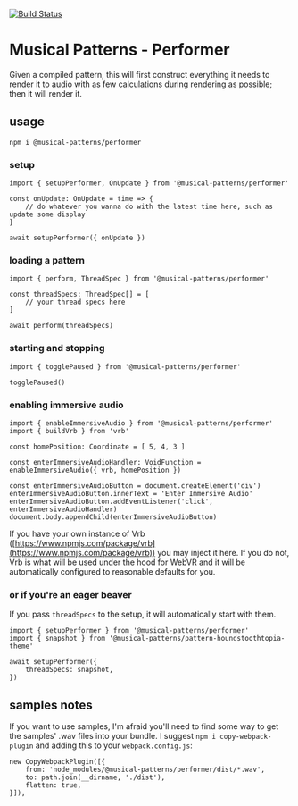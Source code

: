 [![Build Status](https://travis-ci.com/MusicalPatterns/performer.svg?branch=master)](https://travis-ci.com/MusicalPatterns/performer)

# Musical Patterns - Performer

Given a compiled pattern, this will first construct everything it needs to render it to audio with as few calculations during rendering as possible;
then it will render it.

## usage

`npm i @musical-patterns/performer`

### setup

```
import { setupPerformer, OnUpdate } from '@musical-patterns/performer'

const onUpdate: OnUpdate = time => {
	// do whatever you wanna do with the latest time here, such as update some display
}

await setupPerformer({ onUpdate })
```

### loading a pattern

```
import { perform, ThreadSpec } from '@musical-patterns/performer'

const threadSpecs: ThreadSpec[] = [
	// your thread specs here
]

await perform(threadSpecs)
```

### starting and stopping

```
import { togglePaused } from '@musical-patterns/performer'

togglePaused()
```

### enabling immersive audio

```
import { enableImmersiveAudio } from '@musical-patterns/performer'
import { buildVrb } from 'vrb'

const homePosition: Coordinate = [ 5, 4, 3 ]

const enterImmersiveAudioHandler: VoidFunction = enableImmersiveAudio({ vrb, homePosition })

const enterImmersiveAudioButton = document.createElement('div')
enterImmersiveAudioButton.innerText = 'Enter Immersive Audio'
enterImmersiveAudioButton.addEventListener('click', enterImmersiveAudioHandler)
document.body.appendChild(enterImmersiveAudioButton)
```

If you have your own instance of Vrb ([https://www.npmjs.com/package/vrb](https://www.npmjs.com/package/vrb)) you may inject it here.
If you do not, Vrb is what will be used under the hood for WebVR and it will be automatically configured to reasonable defaults for you.

### or if you're an eager beaver

If you pass `threadSpecs` to the setup, it will automatically start with them.

```
import { setupPerformer } from '@musical-patterns/performer'
import { snapshot } from '@musical-patterns/pattern-houndstoothtopia-theme'

await setupPerformer({
	threadSpecs: snapshot,
})

```

## samples notes

If you want to use samples, I'm afraid you'll need to find some way to get the samples' .wav files into your bundle.
I suggest `npm i copy-webpack-plugin` and adding this to your `webpack.config.js`:

```
new CopyWebpackPlugin([{
	from: 'node_modules/@musical-patterns/performer/dist/*.wav',
	to: path.join(__dirname, './dist'),
	flatten: true,
}]),
```
